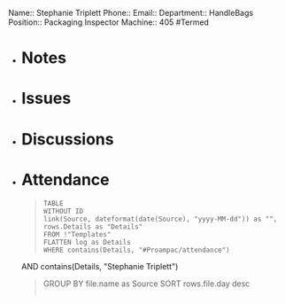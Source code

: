 Name:: Stephanie Triplett
Phone:: 
Email:: 
Department:: HandleBags
Position:: Packaging Inspector
Machine:: 405
#Termed 
- # Notes
- # Issues
- # Discussions
- # Attendance
  
  > ```dataview
  > TABLE
  > WITHOUT ID
  > link(Source, dateformat(date(Source), "yyyy-MM-dd")) as "",
  > rows.Details as "Details"
  > FROM !"Templates"
  > FLATTEN log as Details
  > WHERE contains(Details, "#Proampac/attendance")
   AND contains(Details, "Stephanie Triplett")
  > GROUP BY file.name as Source
  > SORT rows.file.day desc
  > ```